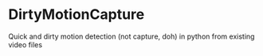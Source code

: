 # DirtyMotionCapture
Quick and dirty motion detection (not capture, doh) in python from existing video files
